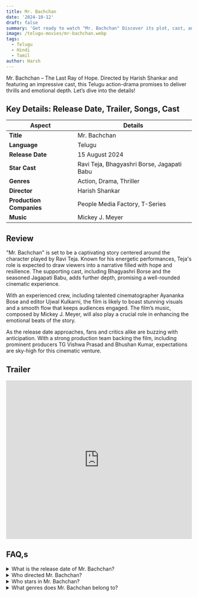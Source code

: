```yaml
---
title: Mr. Bachchan
date: '2024-10-12'
draft: false
summary: 'Get ready to watch "Mr. Bachchan" Discover its plot, cast, and more at mkvcinemas for downloads and streaming options.'
image: /telugu-movies/mr-bachchan.webp
tags:
  - Telugu
  - Hindi
  - Tamil
author: Harsh
---
```


Mr. Bachchan – The Last Ray of Hope. Directed by Harish Shankar and featuring an impressive cast, this Telugu action-drama promises to deliver thrills and emotional depth. Let’s dive into the details!

## Key Details: Release Date, Trailer, Songs, Cast

| **Aspect**           | **Details**                    |
|----------------------|--------------------------------|
| **Title**            | Mr. Bachchan                   |
| **Language**         | Telugu                         |
| **Release Date**     | 15 August 2024                 |
| **Star Cast**        | Ravi Teja, Bhagyashri Borse, Jagapati Babu |
| **Genres**           | Action, Drama, Thriller        |
| **Director**         | Harish Shankar                 |
| **Production Companies** | People Media Factory, T-Series |
| **Music**            | Mickey J. Meyer                |

## Review

"Mr. Bachchan" is set to be a captivating story centered around the character played by Ravi Teja. Known for his energetic performances, Teja's role is expected to draw viewers into a narrative filled with hope and resilience. The supporting cast, including Bhagyashri Borse and the seasoned Jagapati Babu, adds further depth, promising a well-rounded cinematic experience.

With an experienced crew, including talented cinematographer Ayananka Bose and editor Ujwal Kulkarni, the film is likely to boast stunning visuals and a smooth flow that keeps audiences engaged. The film’s music, composed by Mickey J. Meyer, will also play a crucial role in enhancing the emotional beats of the story.

As the release date approaches, fans and critics alike are buzzing with anticipation. With a strong production team backing the film, including prominent producers TG Vishwa Prasad and Bhushan Kumar, expectations are sky-high for this cinematic venture.

## Trailer

<iframe width="100%" height="430" src="https://www.youtube.com/embed/3PlDRKKA0n4?si=1sXcFQkdRcig75IE" frameborder="0" allow="accelerometer; autoplay; clipboard-write; encrypted-media; gyroscope; picture-in-picture; web-share" referrerpolicy="strict-origin-when-cross-origin" allowfullscreen></iframe>

## FAQ,s
<details>
  <summary>What is the release date of Mr. Bachchan?</summary>
  <p>The movie will be released on 15 August 2024.</p>
</details>

<details>
  <summary>Who directed Mr. Bachchan?</summary>
  <p>The film is directed by Harish Shankar.</p>
</details>

<details>
  <summary>Who stars in Mr. Bachchan?</summary>
  <p>The main cast includes Ravi Teja, Bhagyashri Borse, and Jagapati Babu.</p>
</details>

<details>
  <summary>What genres does Mr. Bachchan belong to?</summary>
  <p>The film is an action, drama, and thriller.</p>
</details>
